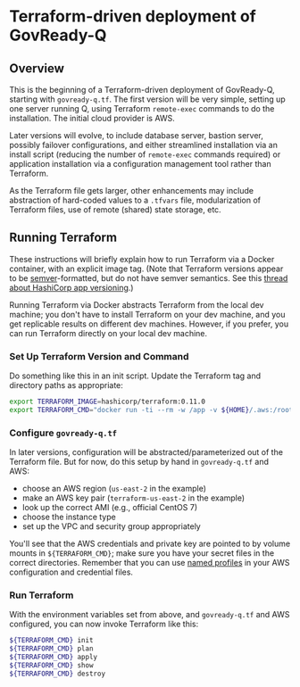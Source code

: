 # Terraform-driven deployment of GovReady-Q

## Overview

This is the beginning of a Terraform-driven deployment of GovReady-Q, starting with `govready-q.tf`.  The first version will be very simple, setting up one server running Q, using Terraform `remote-exec` commands to do the installation.  The initial cloud provider is AWS.

Later versions will evolve, to include database server, bastion server, possibly failover configurations, and either streamlined installation via an install script (reducing the number of `remote-exec` commands required) or application installation via a configuration management tool rather than Terraform.

As the Terraform file gets larger, other enhancements may include abstraction of hard-coded values to a `.tfvars` file, modularization of Terraform files, use of remote (shared) state storage, etc.

## Running Terraform

These instructions will briefly explain how to run Terraform via a Docker container, with an explicit image tag. (Note that Terraform versions appear to be [semver](https://semver.org/)-formatted, but do not have semver semantics.  See this [thread about HashiCorp app versioning](https://twitter.com/mitchellh/status/1012678790449786881).)

Running Terraform via Docker abstracts Terraform from the local dev machine; you don't have to install Terraform on your dev machine, and you get replicable results on different dev machines.  However, if you prefer, you can run Terraform directly on your local dev machine.

### Set Up Terraform Version and Command

Do something like this in an init script.  Update the Terraform tag and directory paths as appropriate:

```bash
export TERRAFORM_IMAGE=hashicorp/terraform:0.11.0
export TERRAFORM_CMD="docker run -ti --rm -w /app -v ${HOME}/.aws:/root/.aws -v ${HOME}/.ssh:/root/.ssh -v `pwd`:/app  $TERRAFORM_IMAGE"
```

### Configure `govready-q.tf`

In later versions, configuration will be abstracted/parameterized out of the Terraform file.  But for now, do this setup by hand in `govready-q.tf` and AWS:

* choose an AWS region (`us-east-2` in the example)
* make an AWS key pair (`terraform-us-east-2` in the example)
* look up the correct AMI (e.g., official CentOS 7)
* choose the instance type
* set up the VPC and security group appropriately

You'll see that the AWS credentials and private key are pointed to by volume mounts in `${TERRAFORM_CMD}`; make sure you have your secret files in the correct directories.  Remember that you can use [named profiles](https://docs.aws.amazon.com/cli/latest/userguide/cli-multiple-profiles.html) in your AWS configuration and credential files.


### Run Terraform

With the environment variables set from above, and `govready-q.tf` and AWS configured, you can now invoke Terraform like this:

```bash
${TERRAFORM_CMD} init
${TERRAFORM_CMD} plan
${TERRAFORM_CMD} apply
${TERRAFORM_CMD} show
${TERRAFORM_CMD} destroy
```

